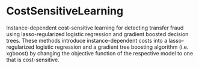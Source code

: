 # CostSensitiveLearning
Instance-dependent cost-sensitive learning for detecting transfer fraud using lasso-regularized logistic regression and gradient boosted decision trees. These methods introduce instance-dependent costs into a lasso-regularized logistic regression and a gradient tree boosting algorithm (i.e. xgboost) by changing the objective function of the respective model to one that is cost-sensitive.
